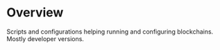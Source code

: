 # Overview

Scripts and configurations helping running and configuring blockchains. Mostly developer versions.